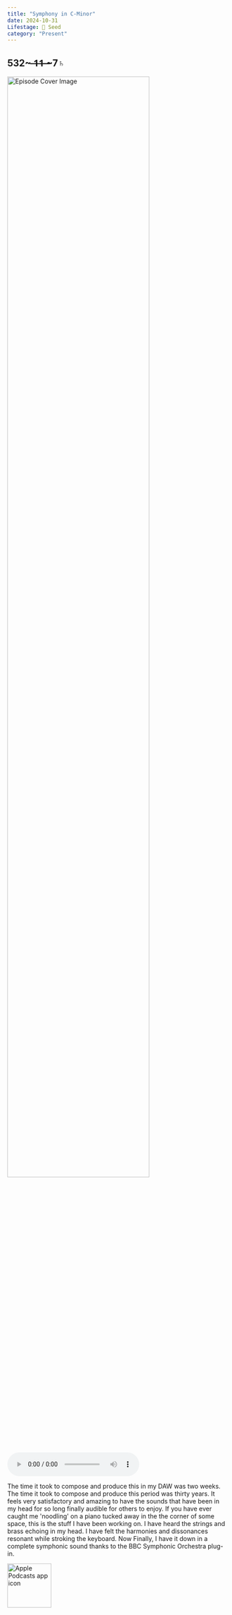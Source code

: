 ```yaml
---
title: "Symphony in C-Minor"
date: 2024-10-31
Lifestage: 🌱 Seed
category: "Present"
---
```

## 532~ ̶1̶1̶ ̶~7♄
<img src="https://artwork.captivate.fm/9aefd851-974e-4ae1-aa68-8e858efff493/ggkq75N3NsXdldQJnIWct7Hi.jpg" alt="Episode Cover Image" width=80%/>
<audio controls>
  <source src="https://podcasts.captivate.fm/media/7d4802e1-5d27-4d24-bb28-1dfcd34e9984/Episode-128.mp3" type="audio/mpeg">
  Your browser does not support the audio element.
</audio>

<p>The time it took to compose and produce this in my DAW was two weeks. The time it took to compose and produce this period was thirty years. It feels very satisfactory and amazing to have the sounds that have been in my head for so long finally audible for others to enjoy. If you have ever caught me 'noodling' on a piano tucked away in the the corner of some space, this is the stuff I have been working on. I have heard the strings and brass echoing in my head. I have felt the harmonies and dissonances resonant while stroking the keyboard. Now Finally, I have it down in a complete symphonic sound thanks to the BBC Symphonic Orchestra plug-in.</p>

<a href="https://podcasts.apple.com/us/podcast/living-room-music/id1608791560?tscg=30200&itsct=podcast_box_appicon&ls=1&mttnsubad=1608791560" style="display: inline-block;"><img src="https://toolbox.marketingtools.apple.com/api/v2/badges/app-icon-podcasts/standard/en-us" alt="Apple Podcasts app icon" style="width: 100px; height: 100px; vertical-align: middle; object-fit: contain;" /></a>
    